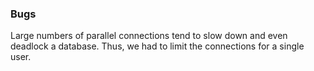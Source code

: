 <!--
SPDX-FileCopyrightText: 2025 Christian Winger <c@wingechr.de>
SPDX-FileCopyrightText: 2025 MGlauer <martinglauer89@gmail.com>

SPDX-License-Identifier: CC0-1.0
-->

### Bugs

Large numbers of parallel connections tend to slow down and even deadlock a database.
Thus, we had to limit the connections for a single user.
